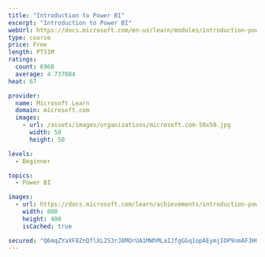 ```yaml
---
title: "Introduction to Power BI"
excerpt: "Introduction to Power BI"
webUrl: https://docs.microsoft.com/en-us/learn/modules/introduction-power-bi/
type: course
price: Free
length: PT31M
ratings:
  count: 6968
  average: 4.737084
heat: 67

provider:
  name: Microsoft Learn
  domain: microsoft.com
  images:
    - url: /assets/images/organizations/microsoft.com-50x50.jpg
      width: 50
      height: 50

levels:
  - Beginner

topics:
  - Power BI

images:
  - url: https://docs.microsoft.com/learn/achievements/introduction-power-bi-social.png
    width: 800
    height: 400
    isCached: true

secured: "Q6mqZYaXF8ZnQflXL2S3rJ8MOrUA1MWhMLaIJfgGGq1opAEymjIOP9nmAF3H0ocjXJ5gAzaq1391951Lw/8YA4khXgqfb/Et2tpf9O6j/f0mzSnCjmyjieW+9mTpehNgmIYKqWAeGHVsE087Y5zqYw5FCbH9QyFBXTPLUcTscwid2AQbOmclfEnNyg6uuhoVVslfrMO5ATISiGInt89qhzwWh/OhE3zPZcVL8Fr/i9PCpiVkiGtDo0/tkNdQUAE0GhHjfWmDk8mHwyFhTJDYfTf6Np9/cg//3WhnayDdaiccqJVWsrp1vwMAIFNCFk4R2VzIeqvWWg9MIowPctjQov/hgiHX8dQvPBV094nIRDPWxf5ijuyYTac4zWStUGevY/x2v61U/VNwh1al6rIr6agP7k0llnvVAd3am3yjKf0=;SoAEs2pCAGtmV48xssy2hQ=="
---
```


